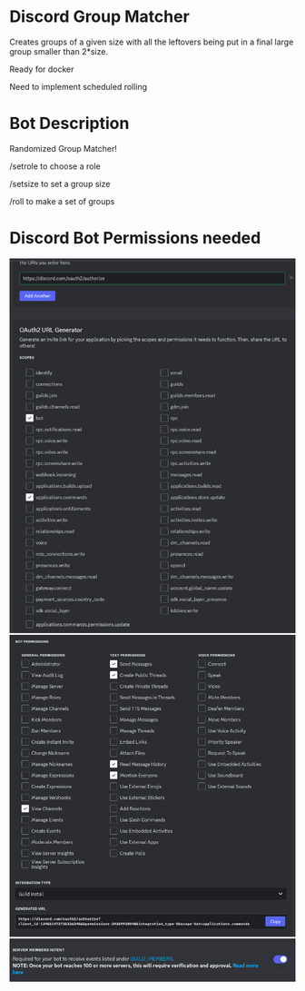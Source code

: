 # Discord Group Matcher
Creates groups of a given size with all the leftovers being put in a final large group smaller than 2*size.

Ready for docker

Need to implement scheduled rolling

# Bot Description
Randomized Group Matcher!

/setrole to choose a role

/setsize to set a group size

/roll to make a set of groups


# Discord Bot Permissions needed
![alt text](readme_assets/image.png)
![alt text](readme_assets/image-1.png)
![alt text](readme_assets/image-2.png)